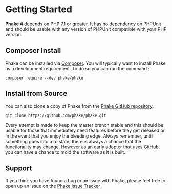 Getting Started
===============

**Phake 4** depends on PHP 7.1 or greater. It has no dependency on PHPUnit and should be usable with
any version of PHPUnit compatible with your PHP version.

Composer Install
----------------
Phake can be installed via [Composer](https://github.com/composer/composer). You will typically want to install Phake
as a development requirement. To do so you can run the command :

```.console
composer require --dev phake/phake
```

Install from Source
-------------------
You can also clone a copy of Phake from the [Phake GitHub repository](https://github.com/phake/phake>).

```{.console}
git clone https://github.com/phake/phake.git
```

Every attempt is made to keep the master branch stable and this should be usable for those that
immediately need features before they get released or in the event that you enjoy the bleeding edge.
Always remember, until something goes into a rc state, there is always a chance that the functionality
may change. However as an early adopter that uses GitHub, you can have a chance to mold the software
as it is built.

Support
-------

If you think you have found a bug or an issue with Phake, please feel free to open up an issue on the
[Phake Issue Tracker ](https://github.com/phake/phake/issues).
